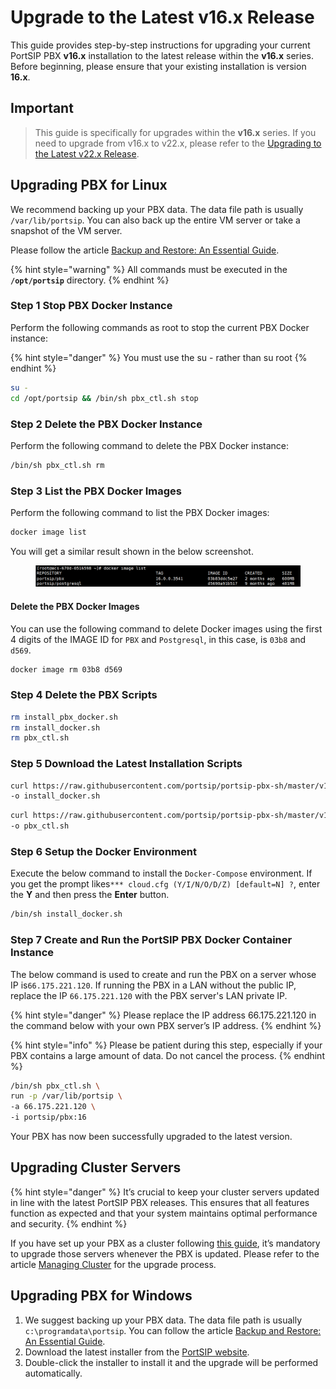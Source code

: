 # Upgrade to the Latest v16.x Release

This guide provides step-by-step instructions for upgrading your current PortSIP PBX **v16.x** installation to the latest release within the **v16.x** series. Before beginning, please ensure that your existing installation is version **16.x**.

## Important

> This guide is specifically for upgrades within the **v16.x** series. If you need to upgrade from v16.x to v22.x, please refer to the [Upgrading to the Latest v22.x Release](../installation-of-portsip-pbx-v22/upgrade-to-the-latest-v22.x-on-linux.md).

## **Upgrading PBX for Linux**

We recommend backing up your PBX data. The data file path is usually `/var/lib/portsip`. You can also back up the entire VM server or take a snapshot of the VM server.

Please follow the article [Backup and Restore: An Essential Guide](../../backup-and-restore/).

{% hint style="warning" %}
All commands must be executed in the **`/opt/portsip`** directory.
{% endhint %}

### Step 1 Stop PBX Docker Instance

Perform the following commands as root to stop the current PBX Docker instance:

{% hint style="danger" %}
You must use the su - rather than su root
{% endhint %}

```sh
su -
cd /opt/portsip && /bin/sh pbx_ctl.sh stop
```

### Step 2 Delete the PBX Docker Instance

Perform the following command to delete the PBX Docker instance:

```sh
/bin/sh pbx_ctl.sh rm
```

### Step 3 List the PBX Docker Images

Perform the following command to list the PBX Docker images:

```sh
docker image list
```

You will get a similar result shown in the below screenshot.

<figure><img src="../../../../.gitbook/assets/docker_image.png" alt=""><figcaption></figcaption></figure>

#### Delete the PBX Docker Images

You can use the following command to delete Docker images using the first 4 digits of the IMAGE ID for `PBX` and `Postgresql`, in this case, is `03b8` and `d569`.

```sh
docker image rm 03b8 d569 
```

### Step 4 Delete the PBX Scripts

```sh
rm install_pbx_docker.sh
rm install_docker.sh
rm pbx_ctl.sh
```

### Step 5 **Download the  Latest Installation Scripts**

```sh
curl https://raw.githubusercontent.com/portsip/portsip-pbx-sh/master/v16.x/new/install_docker.sh \
-o install_docker.sh
```

```sh
curl https://raw.githubusercontent.com/portsip/portsip-pbx-sh/master/v16.x/new/pbx_ctl.sh \
-o pbx_ctl.sh
```

### Step 6 **Setup the Docker Environment**

Execute the below command to install the `Docker-Compose` environment. If you get the prompt likes`*** cloud.cfg (Y/I/N/O/D/Z) [default=N] ?`, enter the **Y** and then press the **Enter** button.

```sh
/bin/sh install_docker.sh
```

### Step 7 Create and Run the PortSIP PBX Docker Container Instance

The below command is used to create and run the PBX on a server whose IP is`66.175.221.120`. If running the PBX in a LAN without the public IP, replace the IP `66.175.221.120` with the PBX server's LAN private IP.

{% hint style="danger" %}
Please replace the IP address 66.175.221.120 in the command below with your own PBX server’s IP address.
{% endhint %}

{% hint style="info" %}
Please be patient during this step, especially if your PBX contains a large amount of data. Do not cancel the process.
{% endhint %}

```sh
/bin/sh pbx_ctl.sh \
run -p /var/lib/portsip \
-a 66.175.221.120 \
-i portsip/pbx:16
```

Your PBX has now been successfully upgraded to the latest version.

## Upgrading Cluster Servers

{% hint style="danger" %}
It’s crucial to keep your cluster servers updated in line with the latest PortSIP PBX releases. This ensures that all features function as expected and that your system maintains optimal performance and security.
{% endhint %}

If you have set up your PBX as a cluster following [this guide](../../../pbx-cluster/), it’s mandatory to upgrade those servers whenever the PBX is updated. Please refer to the article [Managing Cluster](../../../pbx-cluster/managing-cluster.md#upgrading-servers) for the upgrade process.

## Upgrading PBX for Windows

1. We suggest backing up your PBX data. The data file path is usually `c:\programdata\portsip`. You can follow the article [Backup and Restore: An Essential Guide](../../backup-and-restore/).
2. Download the latest installer from the [PortSIP website](https://www.portsip.com/download-portsip-pbx/).&#x20;
3. Double-click the installer to install it and the upgrade will be performed automatically.



